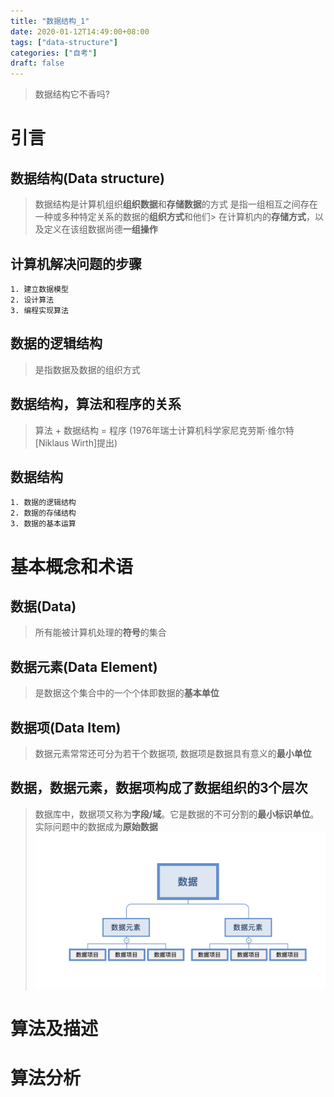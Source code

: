 ```yaml
---
title: "数据结构_1"
date: 2020-01-12T14:49:00+08:00
tags: ["data-structure"]
categories: ["自考"]
draft: false
---
```


> 数据结构它不香吗?

# 引言

  ## 数据结构(Data structure)
  > 数据结构是计算机组织**组织数据**和**存储数据**的方式
  > 是指一组相互之间存在一种或多种特定关系的数据的**组织方式**和他们> 在计算机内的**存储方式**，以及定义在该组数据尚德**一组操作**

  ## 计算机解决问题的步骤
    1. 建立数据模型
    2. 设计算法
    3. 编程实现算法

  ## 数据的逻辑结构
  > 是指数据及数据的组织方式

  ## 数据结构，算法和程序的关系
  > 算法 + 数据结构 = 程序
  > (1976年瑞士计算机科学家尼克劳斯·维尔特[Niklaus Wirth]提出)

  ## 数据结构
    1. 数据的逻辑结构
    2. 数据的存储结构
    3. 数据的基本运算

# 基本概念和术语

  ## 数据(Data)
  > 所有能被计算机处理的**符号**的集合

  ## 数据元素(Data Element)
  > 是数据这个集合中的一个个体即数据的**基本单位**

  ## 数据项(Data Item)
  > 数据元素常常还可分为若干个数据项, 数据项是数据具有意义的**最小单位**

  ## 数据，数据元素，数据项构成了数据组织的3个层次
  > 数据库中，数据项又称为**字段/域**。它是数据的不可分割的**最小标识单位**。实际问题中的数据成为**原始数据**
  ![三者描述关系](../images/pic_1.jpg)

# 算法及描述

# 算法分析